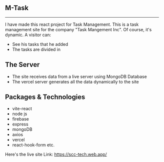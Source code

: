 ## M-Task
***
I have made this react project for Task Management. This is a task management site for the company "Task Mangement Inc". Of course, it's dynamic. A visitor can:
* See his tasks that he added 
* The tasks are divided in


## The Server
* The site receives data from a live server using MongoDB Database
* The vercel server generates all the data dynamically to the site

## Packages & Technologies
* vite-react
* node js
* firebase
* express
* mongoDB
* axios
* vercel
* react-hook-form etc.

Here's the live site Link: https://scc-tech.web.app/